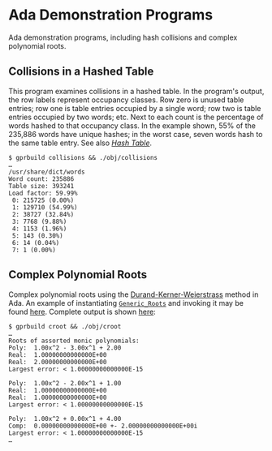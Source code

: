 # Ada Demonstration Programs

Ada demonstration programs, including hash collisions and complex polynomial roots.

## Collisions in a Hashed Table

This program examines collisions in a hashed table. In the program's output, the row labels represent occupancy classes. Row zero is unused table entries; row one is table entries occupied by a single word; row two is table entries occupied by two words; etc. Next to each count is the percentage of words hashed to that occupancy class. In the example shown, 55% of the 235,886 words have unique hashes; in the worst case, seven words hash to the same table entry. See also [_Hash Table_](https://en.wikipedia.org/wiki/Hash_table).

```
$ gprbuild collisions && ./obj/collisions
…
/usr/share/dict/words
Word count: 235886
Table size: 393241
Load factor: 59.99%
 0: 215725 (0.00%)
 1: 129710 (54.99%)
 2: 38727 (32.84%)
 3: 7768 (9.88%)
 4: 1153 (1.96%)
 5: 143 (0.30%)
 6: 14 (0.04%)
 7: 1 (0.00%)
```

## Complex Polynomial Roots 

Complex polynomial roots using the [Durand-Kerner-Weierstrass](http://en.wikipedia.org/wiki/Durand-Kerner_method) method in Ada. An example of instantiating [`Generic_Roots`](roots/generic_roots.ads) and invoking it may be found [here](roots/croot.adb). Complete output is shown [here](roots/roots.md):

```
$ gprbuild croot && ./obj/croot
…
Roots of assorted monic polynomials:
Poly:  1.00x^2 - 3.00x^1 + 2.00
Real:  1.00000000000000E+00
Real:  2.00000000000000E+00
Largest error: < 1.00000000000000E-15

Poly:  1.00x^2 - 2.00x^1 + 1.00
Real:  1.00000000000000E+00
Real:  1.00000000000000E+00
Largest error: < 1.00000000000000E-15

Poly:  1.00x^2 + 0.00x^1 + 4.00
Comp:  0.00000000000000E+00 +- 2.00000000000000E+00i
Largest error: < 1.00000000000000E-15
…
```
